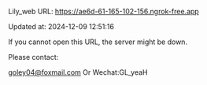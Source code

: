 Lily_web URL: https://ae6d-61-165-102-156.ngrok-free.app

Updated at: 2024-12-09 12:51:16

If you cannot open this URL, the server might be down.

Please contact: 

goley04@foxmail.com Or Wechat:GL_yeaH